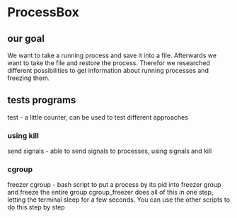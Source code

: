 # ProcessBox

## our goal
We want to take a running process and save it into a file.
Afterwards we want to take the file and restore the process.
Therefor we researched different possibilities to get information about running processes and freezing them.

## tests programs
test - a little counter, can be used to test different approaches

### using kill
send signals - able to send signals to processes, using signals and kill

### cgroup
freezer cgroup - bash script to put a process by its pid into freezer group and freeze the entire group
cgroup_freezer does all of this in one step, letting the terminal sleep for a few seconds.
You can use the other scripts to do this step by step